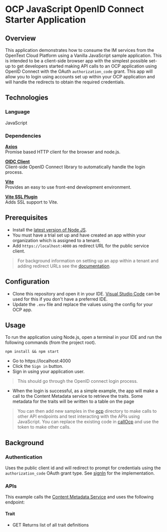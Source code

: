 # OCP JavaScript OpenID Connect Starter Application

## Overview

This application demonstrates how to consume the IM services from the OpenText Cloud Platform using a Vanilla JavaScript sample application. This is intended to be a client-side browser app with the simplest possible set-up to get developers started making API calls to an OCP application using OpenID Connect with the OAuth `authorization_code` grant. This app will allow you to login using accounts set up within your OCP application and will handle the redirects to obtain the required credentials.

## Technologies

### Language

JavaScript

### Dependencies

[**Axios**](https://github.com/axios/axios)  
Promise based HTTP client for the browser and node.js.

[**OIDC Client**](https://github.com/authts/oidc-client-ts)  
Client-side OpenID Connect library to automatically handle the login process.

[**Vite**](https://github.com/vitejs/vite)  
Provides an easy to use front-end development environment.

[**Vite SSL Plugin**](https://github.com/vitejs/vite-plugin-basic-ssl)  
Adds SSL support to Vite.

## Prerequisites

- Install the [latest version of Node JS](https://nodejs.org/en/download/current).
- You must have a trial set up and have created an app within your organization which is assigned to a tenant.
- Add `https://localhost:4000` as redirect URL for the public service client.

>For background information on setting up an app within a tenant and adding redirect URLs see the [documentation](https://developer.opentext.com/imservices/developertools).

## Configuration

- Clone this repository and open it in your IDE. [Visual Studio Code](https://code.visualstudio.com/) can be used for this if you don't have a preferred IDE.
- Update the `.env` file and replace the values using the config for your OCP app.

## Usage

To run the application using Node.js, open a terminal in your IDE and run the following commands (from the project root).

```
npm install && npm start
```

- Go to https://localhost:4000
- Click the `Sign in` button.
- Sign in using your application user.
> This should go through the OpenID connect login process.
- When the login is successful, as a simple example, the app will make a call to the Content Metadata service to retrieve the traits. Some metadata for the traits will be written to a table on the page
> You can then add new samples in the [ocp](src/ocp) directory to make calls to other API endpoints and test interacting with the APIs using JavaScript. You can replace the existing code in [callOcp](src/callOcp.js) and use the token to make other calls.

## Background

### Authentication

Uses the public client id and will redirect to prompt for credentials using the `authorization_code` OAuth grant type. See [signIn](src/signIn.js) for the implementation.

### APIs

This example calls the [Content Metadata Service](https://developer.opentext.com/imservices/products/contentmetadataservice) and uses the following endpoint:

#### Trait

* GET Returns list of all trait definitions
